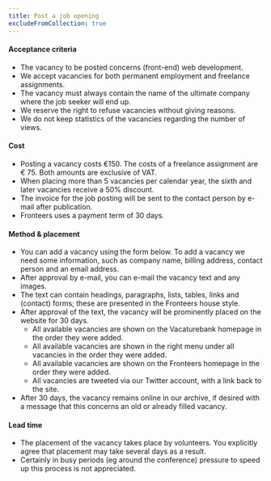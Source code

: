 ```yaml
---
title: Post a job opening
excludeFromCollection: true
---
```


#### Acceptance criteria

- The vacancy to be posted concerns (front-end) web development.
- We accept vacancies for both permanent employment and freelance assignments.
- The vacancy must always contain the name of the ultimate company where the job seeker will end up.
- We reserve the right to refuse vacancies without giving reasons.
- We do not keep statistics of the vacancies regarding the number of views.

#### Cost

- Posting a vacancy costs €150. The costs of a freelance assignment are € 75. Both amounts are exclusive of VAT.
- When placing more than 5 vacancies per calendar year, the sixth and later vacancies receive a 50% discount.
- The invoice for the job posting will be sent to the contact person by e-mail after publication.
- Fronteers uses a payment term of 30 days.

#### Method & placement

- You can add a vacancy using the form below. To add a vacancy we need some information, such as company name, billing address, contact person and an email address.
- After approval by e-mail, you can e-mail the vacancy text and any images.
- The text can contain headings, paragraphs, lists, tables, links and (contact) forms; these are presented in the Fronteers house style.
- After approval of the text, the vacancy will be prominently placed on the website for 30 days.
  - All available vacancies are shown on the Vacaturebank homepage in the order they were added.
  - All available vacancies are shown in the right menu under all vacancies in the order they were added.
  - All available vacancies are shown on the Fronteers homepage in the order they were added.
  - All vacancies are tweeted via our Twitter account, with a link back to the site.
- After 30 days, the vacancy remains online in our archive, if desired with a message that this concerns an old or already filled vacancy.

#### Lead time

- The placement of the vacancy takes place by volunteers. You explicitly agree that placement may take several days as a result.
- Certainly in busy periods (eg around the conference) pressure to speed up this process is not appreciated.
